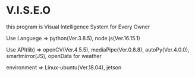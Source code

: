 # V.I.S.E.O

this program is Visual Intelligence System for Every Owner

Use Languege => python(Ver.3.8.5), node.js(Ver.16.15.1)

Use API(lib) => openCV(Ver.4.5.5), mediaPipe(Ver.0.8.8), autoPy(Ver.4.0.0), smartmirror(JS), openData for weather

environment => Linux-ubuntu(Ver.18.04), jetson
